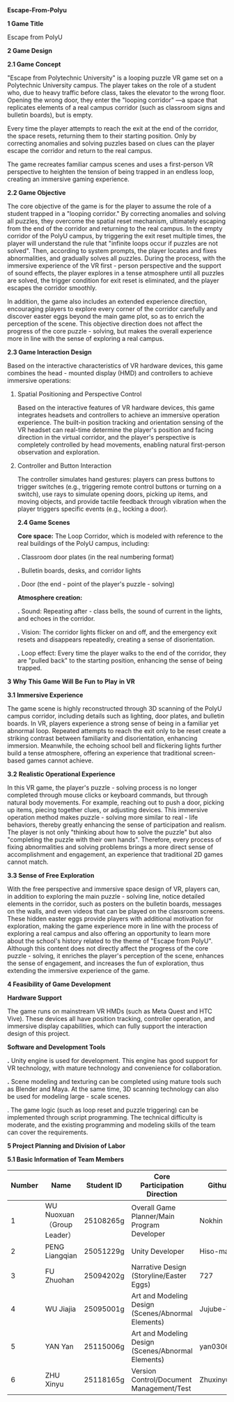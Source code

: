 **Escape-From-Polyu**

**1 Game Title**

 Escape from PoIyU

**2 Game Design**

**2.1 Game Concept**

 \"Escape from Polytechnic University\" is a looping puzzle VR game set on a Polytechnic University campus. The player takes on the role of a student who, due to heavy traffic before class, takes the elevator to the wrong floor. Opening the wrong door, they enter the \"looping corridor\" —a space that replicates elements of a real campus corridor (such as classroom signs and bulletin boards), but is empty.

Every time the player attempts to reach the exit at the end of the corridor, the space resets, returning them to their starting position. Only by correcting anomalies and solving puzzles based on clues can the player escape the corridor and return to the real campus.

The game recreates familiar campus scenes and uses a first-person VR perspective to heighten the tension of being trapped in an endless loop, creating an immersive gaming experience.

**2.2 Game Objective**

The core objective of the game is for the player to assume the role of a student trapped in a "looping corridor." By correcting anomalies and solving all puzzles, they overcome the spatial reset mechanism, ultimately escaping from the end of the corridor and returning to the real campus. In the empty corridor of the PolyU campus, by
 triggering the exit reset multiple times, the player will understand
 the rule that \"infinite loops occur if puzzles are not solved\".
 Then, according to system prompts, the player locates and fixes
 abnormalities, and gradually solves all puzzles. During the process,
 with the immersive experience of the VR first - person perspective and
 the support of sound effects, the player explores in a tense
 atmosphere until all puzzles are solved, the trigger condition for
 exit reset is eliminated, and the player escapes the corridor
 smoothly.

 In addition, the game also includes an extended experience direction,
 encouraging players to explore every corner of the corridor carefully
 and discover easter eggs beyond the main game plot, so as to enrich
 the perception of the scene. This objective direction does not affect
 the progress of the core puzzle - solving, but makes the overall
 experience more in line with the sense of exploring a real campus.

**2.3 Game Interaction Design**

 Based on the interactive characteristics of VR hardware devices, this
 game combines the head - mounted display (HMD) and controllers to
 achieve immersive operations:

1. Spatial Positioning and Perspective Control

   Based on the interactive features of VR hardware devices, this game
   integrates headsets and controllers to achieve an immersive
   operation experience. The built-in position tracking and orientation
   sensing of the VR headset can real-time determine the player\'s
   position and facing direction in the virtual corridor, and the
   player\'s perspective is completely controlled by head movements,
   enabling natural first-person observation and exploration. 

2. Controller and Button Interaction

   The controller simulates hand gestures: players can press buttons to trigger switches (e.g., triggering remote control buttons or turning on a switch), use rays to simulate opening doors, picking up items, and moving objects, and provide tactile feedback through vibration when the player triggers specific events (e.g., locking a door).

   **2.4 Game Scenes**

   **Core space:** The Loop Corridor, which is modeled with reference
   to the real buildings of the PolyU campus, including:

   **.** Classroom door plates (in the real numbering format)

   **.** Bulletin boards, desks, and corridor lights

   **.** Door (the end - point of the player\'s puzzle -
   solving)

   **Atmosphere creation:**

   **.** Sound: Repeating after - class bells, the sound of current in
   the lights, and echoes in the corridor.

   **.** Vision: The corridor lights flicker on and off, and the
   emergency exit resets and disappears repeatedly, creating a sense of
   disorientation.

   **.** Loop effect: Every time the player walks to the end of the
   corridor, they are \"pulled back\" to the starting position,
   enhancing the sense of being trapped.

**3** **Why** **This** **Game** **Will** **Be** **Fun** **to** **Play**
**in** **VR**

**3.1** **Immersive Experience**

 The game scene is highly reconstructed through 3D scanning of the
 PolyU campus corridor, including details such as lighting, door
 plates, and bulletin boards. In VR, players experience a strong sense
 of being in a familiar yet abnormal loop. Repeated attempts to reach
 the exit only to be reset create a striking contrast between
 familiarity and disorientation, enhancing immersion. Meanwhile, the
 echoing school bell and flickering lights further build a tense
 atmosphere, offering an experience that traditional screen-based games
 cannot achieve.

**3.2** **Realistic Operational Experience**

 In this VR game, the player\'s puzzle - solving process is no longer
 completed through mouse clicks or keyboard commands, but through
 natural body movements. For example, reaching out to push a door,
 picking up items, piecing together clues, or adjusting devices. This
 immersive operation method makes puzzle - solving more similar to
 real - life behaviors, thereby greatly enhancing the sense of
 participation and realism. The player is not only \"thinking about how
 to solve the puzzle\" but also \"completing the puzzle with their own
 hands\". Therefore, every process of fixing abnormalities and solving
 problems brings a more direct sense of accomplishment and engagement,
 an experience that traditional 2D games cannot match.

**3.3 Sense of Free Exploration**

 With the free perspective and immersive space design of VR, players
 can, in addition to exploring the main puzzle - solving line, notice
 detailed elements in the corridor, such as posters on the bulletin
 boards, messages on the walls, and even videos that can be played on
 the classroom screens. These hidden easter eggs provide players with
 additional motivation for exploration, making the game experience more
 in line with the process of exploring a real campus and also offering
 an opportunity to learn more about the school\'s history related to
 the theme of \"Escape from PolyU\". Although this content does not
 directly affect the progress of the core puzzle - solving, it enriches
 the player\'s perception of the scene, enhances the sense of
 engagement, and increases the fun of exploration, thus extending the
 immersive experience of the game.

**4 Feasibility of Game Development**

**Hardware Support**

 The game runs on mainstream VR HMDs (such as Meta Quest and HTC Vive).
 These devices all have position tracking, controller operation, and
 immersive display capabilities, which can fully support the
 interaction design of this project.

**Software and Development Tools**

 **.** Unity engine is used for development. This engine has good
 support for VR technology, with mature technology and convenience for
 collaboration.

 **.** Scene modeling and texturing can be completed using mature tools
 such as Blender and Maya. At the same time, 3D scanning technology can
 also be used for modeling large - scale scenes.

 . The game logic (such as loop reset and puzzle triggering) can be
 implemented through script programming. The technical difficulty is
 moderate, and the existing programming and modeling skills of the team
 can cover the requirements.

**5 Project Planning and Division of Labor**

**5.1 Basic Information of Team Members**

| Number   | Name     | Student ID | Core Participation Direction  |  Github ID
| -------- | -------- | -------- | -------- |-------- |
| 1        | WU Nuoxuan （Group Leader） | 25108265g | Overall Game Planner/Main Program Developer | Nokhin
| 2        | PENG Liangqian | 25051229g | Unity Developer | Hiso-maso
| 3        | FU Zhuohan | 25094202g | Narrative Design (Storyline/Easter Eggs) | 727
| 4        | WU Jiajia | 25095001g | Art and Modeling Design (Scenes/Abnormal Elements) | Jujube-Wu
| 5        | YAN Yan | 25115006g | Art and Modeling Design (Scenes/Abnormal Elements) | yan030619 
| 6        | ZHU Xinyu | 25118165g | Version Control/Document Management/Test| Zhuxinyu0809


